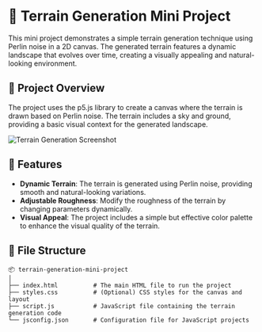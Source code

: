 # 🌄 Terrain Generation Mini Project

This mini project demonstrates a simple terrain generation technique using Perlin noise in a 2D canvas. The generated terrain features a dynamic landscape that evolves over time, creating a visually appealing and natural-looking environment.

## 🎨 Project Overview

The project uses the p5.js library to create a canvas where the terrain is drawn based on Perlin noise. The terrain includes a sky and ground, providing a basic visual context for the generated landscape.

![Terrain Generation Screenshot](path/to/your/terrain-screenshot.png)

## 🌟 Features

- **Dynamic Terrain**: The terrain is generated using Perlin noise, providing smooth and natural-looking variations.
- **Adjustable Roughness**: Modify the roughness of the terrain by changing parameters dynamically.
- **Visual Appeal**: The project includes a simple but effective color palette to enhance the visual quality of the terrain.

## 📂 File Structure

```plaintext
📦 terrain-generation-mini-project
│
├── index.html          # The main HTML file to run the project
├── styles.css          # (Optional) CSS styles for the canvas and layout
├── script.js           # JavaScript file containing the terrain generation code
└── jsconfig.json       # Configuration file for JavaScript projects
